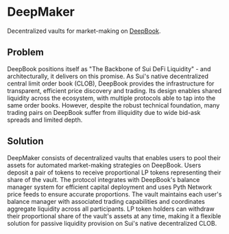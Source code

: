 # DeepMaker
Decentralized vaults for market-making on [DeepBook](https://deepbook.tech/).


## Problem
DeepBook positions itself as "The Backbone of Sui DeFi Liquidity" - and architecturally, it delivers on this promise. As Sui's native decentralized central limit order book (CLOB), DeepBook provides the infrastructure for transparent, efficient price discovery and trading. Its design enables shared liquidity across the ecosystem, with multiple protocols able to tap into the same order books.
However, despite the robust technical foundation, many trading pairs on DeepBook suffer from illiquidity due to wide bid-ask spreads and limited depth.

## Solution
DeepMaker consists of decentralized vaults that enables users to pool their assets for automated market-making strategies on DeepBook. Users deposit a pair of tokens to receive proportional LP tokens representing their share of the vault. The protocol integrates with DeepBook's balance manager system for efficient capital deployment and uses Pyth Network price feeds to ensure accurate proportions. The vault maintains each user's balance manager with associated trading capabilities and coordinates aggregate liquidity across all participants. LP token holders can withdraw their proportional share of the vault's assets at any time, making it a flexible solution for passive liquidity provision on Sui's native decentralized CLOB.
